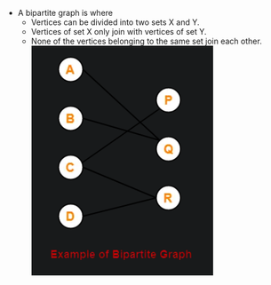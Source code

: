 - A bipartite graph is where
	- Vertices can be divided into two sets X and Y.
	- Vertices of set X only join with vertices of set Y.
	- None of the vertices belonging to the same set join each other.
![](../Images/Pasted%20image%2020230514113826.png)